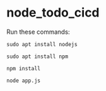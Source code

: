 # node_todo_cicd

Run these commands:


`sudo apt install nodejs`


`sudo apt install npm`


`npm install`

`node app.js`


